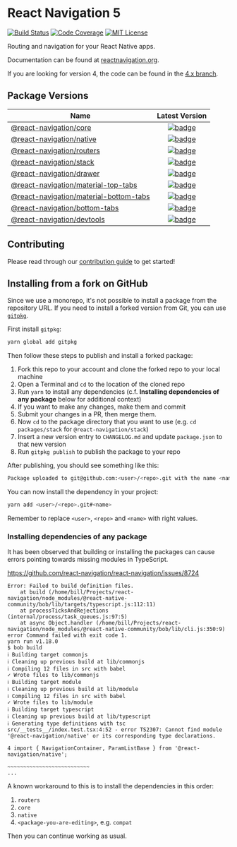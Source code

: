 # React Navigation 5

[![Build Status][build-badge]][build]
[![Code Coverage][coverage-badge]][coverage]
[![MIT License][license-badge]][license]

Routing and navigation for your React Native apps.

Documentation can be found at [reactnavigation.org](https://reactnavigation.org/).

If you are looking for version 4, the code can be found in the [4.x branch](https://github.com/react-navigation/react-navigation/tree/4.x).

## Package Versions

| Name                                                                     |                                                                               Latest Version                                                                                |
| ------------------------------------------------------------------------ | :-------------------------------------------------------------------------------------------------------------------------------------------------------------------------: |
| [@react-navigation/core](/packages/core)                                 |                 [![badge](https://img.shields.io/npm/v/@react-navigation/core.svg?style=flat-square)](https://www.npmjs.com/package/@react-navigation/core)                 |
| [@react-navigation/native](/packages/native)                             |               [![badge](https://img.shields.io/npm/v/@react-navigation/native.svg?style=flat-square)](https://www.npmjs.com/package/@react-navigation/native)               |
| [@react-navigation/routers](/packages/routers)                           |              [![badge](https://img.shields.io/npm/v/@react-navigation/routers.svg?style=flat-square)](https://www.npmjs.com/package/@react-navigation/routers)              |
| [@react-navigation/stack](/packages/stack)                               |                [![badge](https://img.shields.io/npm/v/@react-navigation/stack.svg?style=flat-square)](https://www.npmjs.com/package/@react-navigation/stack)                |
| [@react-navigation/drawer](/packages/drawer)                             |               [![badge](https://img.shields.io/npm/v/@react-navigation/drawer.svg?style=flat-square)](https://www.npmjs.com/package/@react-navigation/drawer)               |
| [@react-navigation/material-top-tabs](/packages/material-top-tabs)       |    [![badge](https://img.shields.io/npm/v/@react-navigation/material-top-tabs.svg?style=flat-square)](https://www.npmjs.com/package/@react-navigation/material-top-tabs)    |
| [@react-navigation/material-bottom-tabs](/packages/material-bottom-tabs) | [![badge](https://img.shields.io/npm/v/@react-navigation/material-bottom-tabs.svg?style=flat-square)](https://www.npmjs.com/package/@react-navigation/material-bottom-tabs) |
| [@react-navigation/bottom-tabs](/packages/bottom-tabs)                   |          [![badge](https://img.shields.io/npm/v/@react-navigation/bottom-tabs.svg?style=flat-square)](https://www.npmjs.com/package/@react-navigation/bottom-tabs)          |
| [@react-navigation/devtools](/packages/devtools)                         |             [![badge](https://img.shields.io/npm/v/@react-navigation/devtools.svg?style=flat-square)](https://www.npmjs.com/package/@react-navigation/devtools)             |

## Contributing

Please read through our [contribution guide](CONTRIBUTING.md) to get started!

## Installing from a fork on GitHub

Since we use a monorepo, it's not possible to install a package from the repository URL. If you need to install a forked version from Git, you can use [`gitpkg`](https://github.com/ramasilveyra/gitpkg).

First install `gitpkg`:

```sh
yarn global add gitpkg
```

Then follow these steps to publish and install a forked package:

1. Fork this repo to your account and clone the forked repo to your local machine
1. Open a Terminal and `cd` to the location of the cloned repo
1. Run `yarn` to install any dependencies (c.f. **Installing dependencies of any package** below for additional context)
1. If you want to make any changes, make them and commit
1. Submit your changes in a PR, then merge them.
1. Now `cd` to the package directory that you want to use (e.g. `cd packages/stack` for `@react-navigation/stack`)
1. Insert a new version entry to `CHANGELOG.md` and update `package.json` to that new version
1. Run `gitpkg publish` to publish the package to your repo

After publishing, you should see something like this:

```sh
Package uploaded to git@github.com:<user>/<repo>.git with the name <name>
```

You can now install the dependency in your project:

```sh
yarn add <user>/<repo>.git#<name>
```

Remember to replace `<user>`, `<repo>` and `<name>` with right values.

### Installing dependencies of any package

It has been observed that building or installing the packages can cause errors pointing towards missing modules in TypeScript.

https://github.com/react-navigation/react-navigation/issues/8724

```
Error: Failed to build definition files.
    at build (/home/bill/Projects/react-navigation/node_modules/@react-native-community/bob/lib/targets/typescript.js:112:11)
    at processTicksAndRejections (internal/process/task_queues.js:97:5)
    at async Object.handler (/home/bill/Projects/react-navigation/node_modules/@react-native-community/bob/lib/cli.js:350:9)
error Command failed with exit code 1.
yarn run v1.18.0
$ bob build
ℹ Building target commonjs
ℹ Cleaning up previous build at lib/commonjs
ℹ Compiling 12 files in src with babel
✓ Wrote files to lib/commonjs
ℹ Building target module
ℹ Cleaning up previous build at lib/module
ℹ Compiling 12 files in src with babel
✓ Wrote files to lib/module
ℹ Building target typescript
ℹ Cleaning up previous build at lib/typescript
ℹ Generating type definitions with tsc
src/__tests__/index.test.tsx:4:52 - error TS2307: Cannot find module '@react-navigation/native' or its corresponding type declarations.

4 import { NavigationContainer, ParamListBase } from '@react-navigation/native';
                                                     ~~~~~~~~~~~~~~~~~~~~~~~~~~
...
```

A known workaround to this is to install the dependencies in this order:

1. `routers`
2. `core`
3. `native`
4. `<package-you-are-editing>`, e.g. `compat`

Then you can continue working as usual.

<!-- badges -->

[build-badge]: https://img.shields.io/circleci/project/github/react-navigation/react-navigation/main.svg?style=flat-square
[build]: https://circleci.com/gh/react-navigation/react-navigation
[coverage-badge]: https://img.shields.io/codecov/c/github/react-navigation/react-navigation.svg?style=flat-square
[coverage]: https://codecov.io/github/react-navigation/react-navigation
[license-badge]: https://img.shields.io/npm/l/@react-navigation/core.svg?style=flat-square
[license]: https://opensource.org/licenses/MIT
